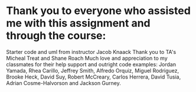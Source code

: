 # Thank you to everyone who assisted me with this assignment and through the course:

Starter code and uml from instructor Jacob Knaack
Thank you to TA's Micheal Treat and Shane Roach
Much love and appreciation to my classmates for their help support and outright code examples:
Jordan Yamada, Rhea Carillo, Jeffrey Smith, Alfredo Orquiz, Miguel Rodriguez, Brooke Heck, David Suy, Robert McCreary, Carlos Herrera, David Tusia, Adrian Cosme-Halvorson and Jackson Gurney.